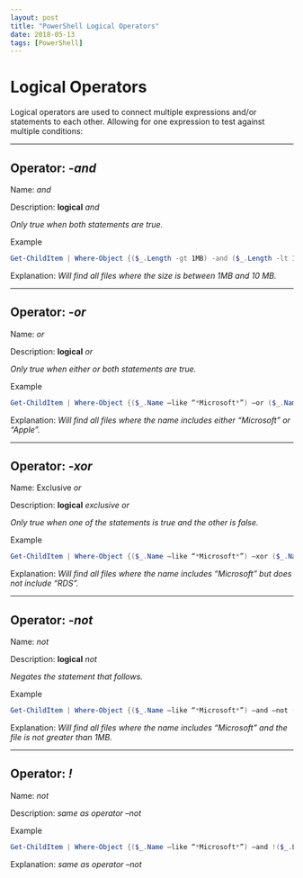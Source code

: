 ```yaml
---
layout: post
title: "PowerShell Logical Operators"
date: 2018-05-13
tags: [PowerShell]
---
```


# Logical Operators

Logical operators are used to connect multiple expressions and/or statements to each other. Allowing for one expression to test against multiple conditions:

***

## Operator: ***-and***

Name: *and*

Description: **logical** *and*

*Only true when both statements are true.*

Example

```powershell
Get-ChildItem | Where-Object {($_.Length -gt 1MB) -and ($_.Length -lt 10MB)}
```

Explanation: *Will find all files where the size is between 1MB and 10 MB.*

***

## Operator: ***-or***

Name: *or*

Description: **logical** *or*

*Only true when either or both statements are true.*

Example

```powershell
Get-ChildItem | Where-Object {($_.Name –like “*Microsoft*”) –or ($_.Name –like “*Apple*”)}
```

Explanation: *Will find all files where the name includes either “Microsoft” or “Apple”.*

***

## Operator: *-xor*

Name: Exclusive *or*

Description: **logical** *exclusive or*

*Only true when one of the statements is true and the other is false.*

Example

```powershell
Get-ChildItem | Where-Object {($_.Name –like “*Microsoft*”) –xor ($_.Name –like “*RDS*”)}
```

Explanation: *Will find all files where the name includes “Microsoft” but does not include “RDS”.*

***

## Operator: *-not*

Name: *not*

Description: **logical** *not*

*Negates the statement that follows.*

Example

```powershell
Get-ChildItem | Where-Object {($_.Name –like “*Microsoft*”) –and –not ($_.Length –gt 1MB)}
```

Explanation: *Will find all files where the name includes “Microsoft” and the file is not greater than 1MB.*

***

## Operator: *!*

Name: *not*

Description: *same as operator –not*

Example

```powershell
Get-ChildItem | Where-Object {($_.Name –like “*Microsoft*”) –and !($_.Length –gt 1MB)}
```

Explanation: *same as operator –not*
